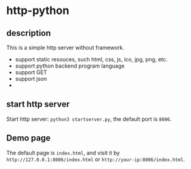 
# http-python

## description

This is a simple http server without framework.

- support static resouces, such html, css, js, ico, jpg, png, etc.
- support python backend program language
- support GET
- support json
- 

## start http server

Start http server: `python3 startserver.py`, the default port is `8006`.

## Demo page

The default page is `index.html`, and visit it by `http://127.0.0.1:8006/index.html` or `http://your-ip:8006/index.html`.


